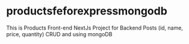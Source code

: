 # productsfeforexpressmongodb
This is Products Front-end NextJs Project for Backend Posts (id, name, price, quantity) CRUD and using mongoDB
